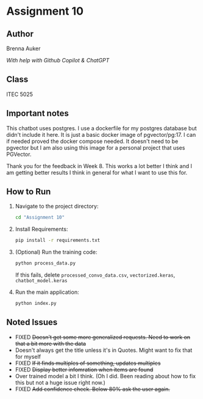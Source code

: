 # Assignment 10

## Author
Brenna Auker

*With help with Github Copilot & ChatGPT*

## Class
ITEC 5025

## Important notes

This chatbot uses postgres. I use a dockerfile for my postgres database but didn't include it here. It is just a basic docker image of pgvector/pg:17. I can if needed proved the docker compose needed. It doesn't need to be pgvector but I am also using this image for a personal project that uses PGVector. 

Thank you for the feedback in Week 8. This works a lot better I think and I am getting better results I think in general for what I want to use this for. 

## How to Run

1. Navigate to the project directory:
   ```bash
   cd "Assignment 10"
   ```

2. Install Requirements:
    ```bash
    pip install -r requirements.txt
    ```

3. (Optional) Run the training code:
   ```bash
   python process_data.py
   ```

   If this fails, delete `processed_convo_data.csv`, `vectorized.keras`, `chatbot_model.keras`

4. Run the main application:
   ```bash
   python index.py
   ```

## Noted Issues

- FIXED ~~Doesn't get some more generalized requests. Need to work on that a bit more with the data~~
- Doesn't always get the title unless it's in Quotes. Might want to fix that for myself
- FIXED ~~If it finds multiples of something, updates multiples~~
- FIXED ~~Display better infomration when items are found~~
- Over trained model a bit I think. (Oh I did. Been reading about how to fix this but not a huge issue right now.)
- FIXED ~~Add confidence check. Below 80% ask the user again.~~